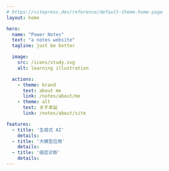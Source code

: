```yaml
---
# https://vitepress.dev/reference/default-theme-home-page
layout: home

hero:
  name: "Power Notes"
  text: "a notes website"
  tagline: just be better

  image:
    src: /icons/study.svg
    alt: learning illustration

  actions:
    - theme: brand
      text: about me
      link: /notes/about/me
    - theme: alt
      text: 关于本站
      link: /notes/about/site

features:
  - title: '生成式 AI'
    details: 
  - title: '大模型应用'
    details: 
  - title: '癌症诊断'
    details: 
---
```


